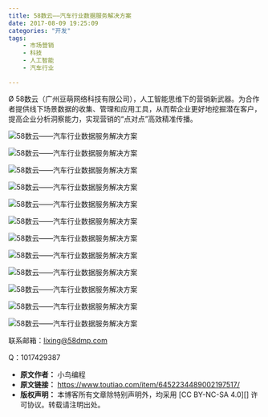 ```yaml
---
title: 58数云——汽车行业数据服务解决方案
date: 2017-08-09 19:25:09
categories: "开发"
tags:
	- 市场营销
	- 科技
	- 人工智能
	- 汽车行业

---
```


Ø 58数云（广州豆萌网络科技有限公司），人工智能思维下的营销新武器。为合作者提供线下场景数据的收集、管理和应用工具，从而帮企业更好地挖掘潜在客户，提高企业分析洞察能力，实现营销的“点对点”高效精准传播。

![58数云——汽车行业数据服务解决方案][58]

![58数云——汽车行业数据服务解决方案][58 1]

![58数云——汽车行业数据服务解决方案][58 2]

![58数云——汽车行业数据服务解决方案][58 3]

![58数云——汽车行业数据服务解决方案][58 4]

![58数云——汽车行业数据服务解决方案][58 5]

![58数云——汽车行业数据服务解决方案][58 6]

![58数云——汽车行业数据服务解决方案][58 7]

![58数云——汽车行业数据服务解决方案][58 8]

![58数云——汽车行业数据服务解决方案][58 9]

![58数云——汽车行业数据服务解决方案][58 10]

![58数云——汽车行业数据服务解决方案][58 11]

联系邮箱：lixing@58dmp.com

Q：1017429387


[58]: /pro/os/crawler/7FAU-6V2M-AEUV.jpg
[58 1]: /pro/os/crawler/VMMV-ZQ6V-3YY2.jpg
[58 2]: /pro/os/crawler/IRMI-QJ3U-JVNV.jpg
[58 3]: /pro/os/crawler/ZNEU-YRBR-2QN2.jpg
[58 4]: /pro/os/crawler/BMUM-AUJN-BQYQ.jpg
[58 5]: /pro/os/crawler/UBFI-EBNR-EIZR.jpg
[58 6]: /pro/os/crawler/2MUM-MI2U-A36V.jpg
[58 7]: /pro/os/crawler/BJFQ-ZUZF-3IU3.jpg
[58 8]: /pro/os/crawler/3YBR-AQ7R-VJ3E.jpg
[58 9]: /pro/os/crawler/U2MI-RAII-6V3I.jpg
[58 10]: /pro/os/crawler/EM2A-V3NA-AAJ2.jpg
[58 11]: /pro/os/crawler/VVYV-QYQZ-UENN.jpg
 *  **原文作者：** 小鸟编程
 *  **原文链接：** https://www.toutiao.com/item/6452234489002197517/
 *  **版权声明：** 本博客所有文章除特别声明外，均采用 [CC BY-NC-SA 4.0][] 许可协议。转载请注明出处。